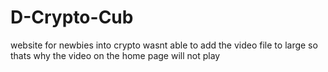 # D-Crypto-Cub
website for newbies into crypto
wasnt able to add the video file to large so thats why the video on the home page will not play
